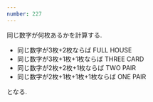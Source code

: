 ```yaml
---
number: 227
---
```

同じ数字が何枚あるかを計算する.

* 同じ数字が3枚+2枚ならば FULL HOUSE
* 同じ数字が3枚+1枚+1枚ならば THREE CARD
* 同じ数字が2枚+2枚+1枚ならば TWO PAIR
* 同じ数字が2枚+1枚+1枚+1枚ならば ONE PAIR

となる.
